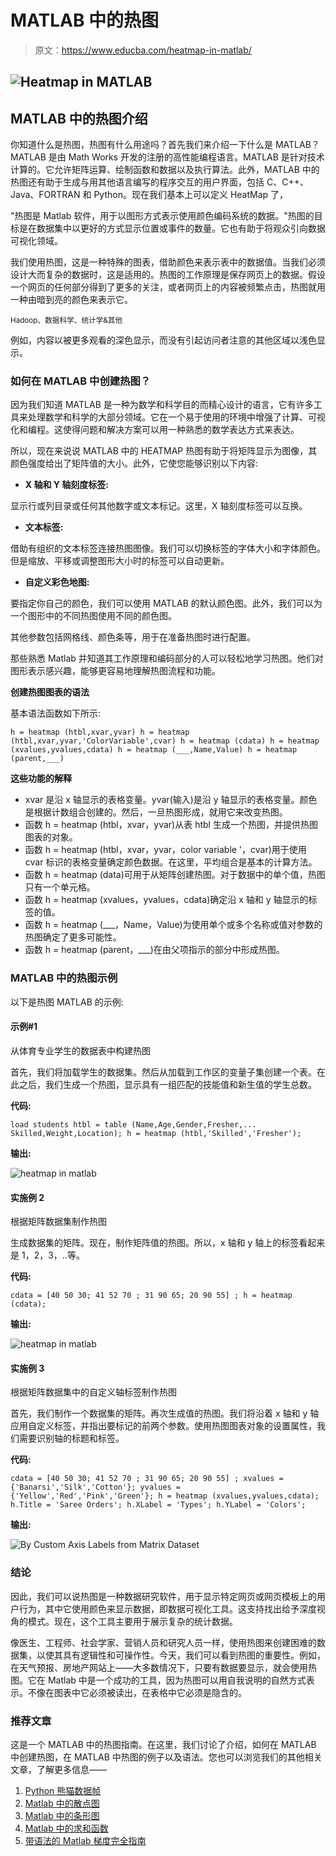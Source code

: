 # MATLAB 中的热图

> 原文：<https://www.educba.com/heatmap-in-matlab/>

## ![Heatmap in MATLAB](img/00d33deb203886dfbdaeaf3f7db38532.png)



## MATLAB 中的热图介绍

你知道什么是热图，热图有什么用途吗？首先我们来介绍一下什么是 MATLAB？MATLAB 是由 Math Works 开发的注册的高性能编程语言。MATLAB 是针对技术计算的。它允许矩阵运算、绘制函数和数据以及执行算法。此外，MATLAB 中的热图还有助于生成与用其他语言编写的程序交互的用户界面，包括 C、C++、Java、FORTRAN 和 Python。现在我们基本上可以定义 HeatMap 了，

"热图是 Matlab 软件，用于以图形方式表示使用颜色编码系统的数据。"热图的目标是在数据集中以更好的方式显示位置或事件的数量。它也有助于将观众引向数据可视化领域。

我们使用热图，这是一种特殊的图表，借助颜色来表示表中的数据值。当我们必须设计大而复杂的数据时，这是适用的。热图的工作原理是保存网页上的数据。假设一个网页的任何部分得到了更多的关注，或者网页上的内容被频繁点击，热图就用一种由暗到亮的颜色来表示它。

<small>Hadoop、数据科学、统计学&其他</small>

例如，内容以被更多观看的深色显示，而没有引起访问者注意的其他区域以浅色显示。

### 如何在 MATLAB 中创建热图？

因为我们知道 MATLAB 是一种为数学和科学目的而精心设计的语言，它有许多工具来处理数学和科学的大部分领域。它在一个易于使用的环境中增强了计算、可视化和编程。这使得问题和解决方案可以用一种熟悉的数学表达方式来表达。

所以，现在来说说 MATLAB 中的 HEATMAP 热图有助于将矩阵显示为图像，其颜色强度给出了矩阵值的大小。此外，它使您能够识别以下内容:

*   **X 轴和 Y 轴刻度标签:**

显示行或列目录或任何其他数字或文本标记。这里，X 轴刻度标签可以互换。

*   **文本标签:**

借助有组织的文本标签连接热图图像。我们可以切换标签的字体大小和字体颜色。但是缩放、平移或调整图形大小时的标签可以自动更新。

*   **自定义彩色地图:**

要指定你自己的颜色，我们可以使用 MATLAB 的默认颜色图。此外，我们可以为一个图形中的不同热图使用不同的颜色图。

其他参数包括网格线、颜色条等，用于在准备热图时进行配置。

那些熟悉 Matlab 并知道其工作原理和编码部分的人可以轻松地学习热图。他们对图形表示感兴趣，能够更容易地理解热图流程和功能。

**创建热图图表的语法**

基本语法函数如下所示:

`h = heatmap (htbl,xvar,yvar)
h = heatmap (htbl,xvar,yvar,'ColorVariable',cvar)
h = heatmap (cdata)
h = heatmap (xvalues,yvalues,cdata)
h = heatmap (___,Name,Value)
h = heatmap (parent,___)`

**这些功能的解释**

*   xvar 是沿 x 轴显示的表格变量。yvar(输入)是沿 y 轴显示的表格变量。颜色是根据计数组合创建的。然后，一旦热图形成，就用它来改变热图。
*   函数 h = heatmap (htbl，xvar，yvar)从表 htbl 生成一个热图，并提供热图图表的对象。
*   函数 h = heatmap (htbl，xvar，yvar，color variable '，cvar)用于使用 cvar 标识的表格变量确定颜色数据。在这里，平均组合是基本的计算方法。
*   函数 h = heatmap (data)可用于从矩阵创建热图。对于数据中的单个值，热图只有一个单元格。
*   函数 h = heatmap (xvalues，yvalues，cdata)确定沿 x 轴和 y 轴显示的标签的值。
*   函数 h = heatmap (___，Name，Value)为使用单个或多个名称或值对参数的热图确定了更多可能性。
*   函数 h = heatmap (parent，___)在由父项指示的部分中形成热图。

### MATLAB 中的热图示例

以下是热图 MATLAB 的示例:

#### 示例#1

从体育专业学生的数据表中构建热图

首先，我们将加载学生的数据集。然后从加载到工作区的变量子集创建一个表。在此之后，我们生成一个热图，显示具有一组匹配的技能值和新生值的学生总数。

**代码:**

`load students
htbl = table (Name,Age,Gender,Fresher,...
Skilled,Weight,Location);
h = heatmap (htbl,'Skilled','Fresher');`

**输出:**

![heatmap in matlab](img/921bd75a932f59b1f4a7034c33af9136.png)



#### 实施例 2

根据矩阵数据集制作热图

生成数据集的矩阵。现在，制作矩阵值的热图。所以，x 轴和 y 轴上的标签看起来是 1，2，3，..等。

**代码:**

`cdata = [40 50 30; 41 52 70 ; 31 90 65; 20 90 55] ;
h = heatmap (cdata);`

**输出:**

![heatmap in matlab](img/f7d20ebdf9311f2e18805ca784b77f60.png)



#### 实施例 3

根据矩阵数据集中的自定义轴标签制作热图

首先，我们制作一个数据集的矩阵。再次生成值的热图。我们将沿着 x 轴和 y 轴应用自定义标签，并指出要标记的前两个参数。使用热图图表对象的设置属性，我们需要识别轴的标题和标签。

**代码:**

`cdata = [40 50 30; 41 52 70 ; 31 90 65; 20 90 55] ;
xvalues = {'Banarsi','Silk','Cotton'};
yvalues = {'Yellow','Red','Pink','Green'};
h = heatmap (xvalues,yvalues,cdata);
h.Title = 'Saree Orders';
h.XLabel = 'Types';
h.YLabel = 'Colors';`

**输出:**

![By Custom Axis Labels from Matrix Dataset](img/fa1cc519c50e398fae0559706413c8e5.png)



### 结论

因此，我们可以说热图是一种数据研究软件，用于显示特定网页或网页模板上的用户行为，其中它使用颜色来显示数据，即数据可视化工具。这支持找出给予深度视角的模式。现在，这个工具主要用于展示复杂的统计数据。

像医生、工程师、社会学家、营销人员和研究人员一样，使用热图来创建困难的数据集，以使其具有逻辑性和可操作性。今天，我们可以看到热图的重要性。例如，在天气预报、房地产网站上——大多数情况下，只要有数据要显示，就会使用热图。它在 Matlab 中是一个成功的工具，因为热图可以用自我说明的自然方式表示。不像在图表中它必须被读出，在表格中它必须是隐含的。

### 推荐文章

这是一个 MATLAB 中的热图指南。在这里，我们讨论了介绍，如何在 MATLAB 中创建热图，在 MATLAB 中热图的例子以及语法。您也可以浏览我们的其他相关文章，了解更多信息——

1.  [Python 熊猫数据帧](https://www.educba.com/python-pandas-dataframe/)
2.  [Matlab 中的散点图](https://www.educba.com/scatter-plots-in-matlab/)
3.  [Matlab 中的条形图](https://www.educba.com/bar-graph-in-matlab/)
4.  [Matlab 中的求和函数](https://www.educba.com/sum-function-in-matlab/)
5.  [带语法的 Matlab 梯度完全指南](https://www.educba.com/matlab-gradient/)





